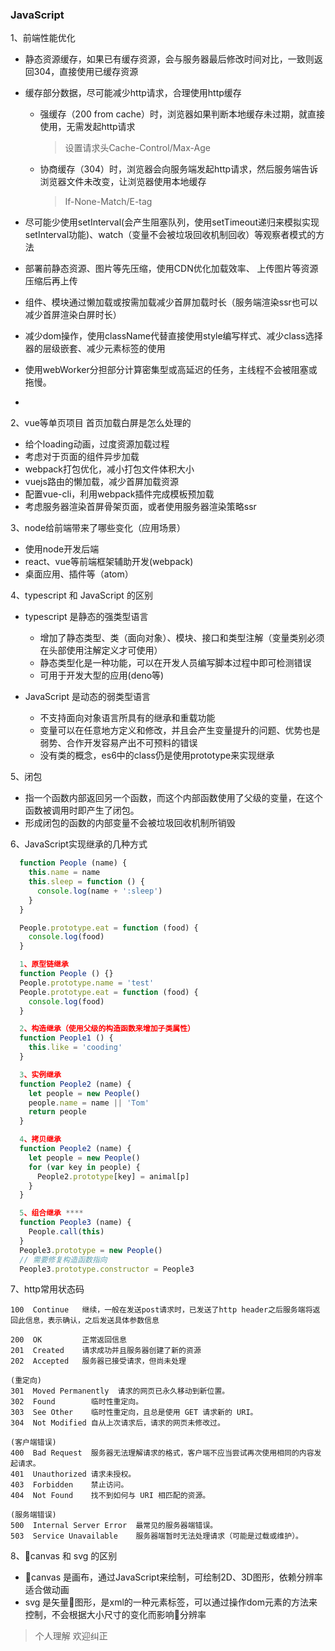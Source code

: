 ### JavaScript
1、前端性能优化
  - 静态资源缓存，如果已有缓存资源，会与服务器最后修改时间对比，一致则返回304，直接使用已缓存资源
  - 缓存部分数据，尽可能减少http请求，合理使用http缓存
    - 强缓存（200 from cache）时，浏览器如果判断本地缓存未过期，就直接使用，无需发起http请求
      > 设置请求头Cache-Control/Max-Age

    - 协商缓存（304）时，浏览器会向服务端发起http请求，然后服务端告诉浏览器文件未改变，让浏览器使用本地缓存
      > If-None-Match/E-tag

  - 尽可能少使用setInterval(会产生阻塞队列，使用setTimeout递归来模拟实现setInterval功能)、watch（变量不会被垃圾回收机制回收）等观察者模式的方法
  - 部署前静态资源、图片等先压缩，使用CDN优化加载效率、
上传图片等资源压缩后再上传
  - 组件、模块通过懒加载或按需加载减少首屏加载时长（服务端渲染ssr也可以减少首屏渲染白屏时长）
  - 减少dom操作，使用className代替直接使用style编写样式、减少class选择器的层级嵌套、减少元素标签的使用
  - 使用webWorker分担部分计算密集型或高延迟的任务，主线程不会被阻塞或拖慢。

  -

2、vue等单页项目 首页加载白屏是怎么处理的
 - 给个loading动画，过度资源加载过程
 - 考虑对于页面的组件异步加载
 - webpack打包优化，减小打包文件体积大小
 - vuejs路由的懒加载，减少首屏加载资源
 - 配置vue-cli，利用webpack插件完成模板预加载
 - 考虑服务器渲染首屏骨架页面，或者使用服务器渲染策略ssr

3、node给前端带来了哪些变化（应用场景）
  - 使用node开发后端
  - react、vue等前端框架辅助开发(webpack)
  - 桌面应用、插件等（atom）

4、typescript 和 JavaScript 的区别
  - typescript 是静态的强类型语言
    - 增加了静态类型、类（面向对象）、模块、接口和类型注解（变量类别必须在头部使用注解定义才可使用）
    - 静态类型化是一种功能，可以在开发人员编写脚本过程中即可检测错误
    - 可用于开发大型的应用(deno等)

  - JavaScript 是动态的弱类型语言
    - 不支持面向对象语言所具有的继承和重载功能
    - 变量可以在任意地方定义和修改，并且会产生变量提升的问题、优势也是弱势、合作开发容易产出不可预料的错误
    - 没有类的概念，es6中的class仍是使用prototype来实现继承

5、闭包
  - 指一个函数内部返回另一个函数，而这个内部函数使用了父级的变量，在这个函数被调用时即产生了闭包。
  - 形成闭包的函数的内部变量不会被垃圾回收机制所销毁

6、JavaScript实现继承的几种方式
```JavaScript
  function People (name) {
    this.name = name
    this.sleep = function () {
      console.log(name + ':sleep')
    }
  }

  People.prototype.eat = function (food) {
    console.log(food)
  }

  1、原型链继承
  function People () {}
  People.prototype.name = 'test'
  People.prototype.eat = function (food) {
    console.log(food)
  }

  2、构造继承（使用父级的构造函数来增加子类属性）
  function People1 () {
    this.like = 'cooding'
  }

  3、实例继承
  function People2 (name) {
    let people = new People()
    people.name = name || 'Tom'
    return people
  }

  4、拷贝继承
  function People2 (name) {
    let people = new People()
    for (var key in people) {
      People2.prototype[key] = animal[p]
    }
  }

  5、组合继承 ****
  function People3 (name) {
    People.call(this)
  }
  People3.prototype = new People()
  // 需要修复构造函数指向
  People3.prototype.constructor = People3
```

7、http常用状态码

    100  Continue   继续，一般在发送post请求时，已发送了http header之后服务端将返回此信息，表示确认，之后发送具体参数信息

    200  OK         正常返回信息
    201  Created    请求成功并且服务器创建了新的资源
    202  Accepted   服务器已接受请求，但尚未处理

    (重定向)
    301  Moved Permanently  请求的网页已永久移动到新位置。
    302  Found        临时性重定向。
    303  See Other    临时性重定向，且总是使用 GET 请求新的 URI。
    304  Not Modified 自从上次请求后，请求的网页未修改过。

    (客户端错误)
    400  Bad Request  服务器无法理解请求的格式，客户端不应当尝试再次使用相同的内容发起请求。
    401  Unauthorized 请求未授权。
    403  Forbidden    禁止访问。
    404  Not Found    找不到如何与 URI 相匹配的资源。

    (服务端错误)
    500  Internal Server Error  最常见的服务器端错误。
    503  Service Unavailable    服务器端暂时无法处理请求（可能是过载或维护）。

8、canvas 和 svg 的区别
  - canvas 是画布，通过JavaScript来绘制，可绘制2D、3D图形，依赖分辨率 适合做动画
  - svg 是矢量图形，是xml的一种元素标签，可以通过操作dom元素的方法来控制，不会根据大小尺寸的变化而影响分辨率

> 个人理解 欢迎纠正
